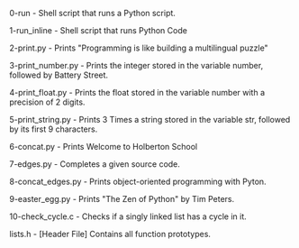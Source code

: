 0-run - Shell script that runs a Python script.

1-run_inline - Shell script that runs Python Code

2-print.py - Prints "Programming is like building a multilingual puzzle"

3-print_number.py - Prints the integer stored in the variable number, followed by Battery Street.

4-print_float.py - Prints the float stored in the variable number with a precision of 2 digits.

5-print_string.py - Prints 3 Times a string stored in the variable str, followed by its first 9 characters.

6-concat.py - Prints Welcome to Holberton School

7-edges.py - Completes a given source code.

8-concat_edges.py - Prints object-oriented programming with Pyton.

9-easter_egg.py - Prints "The Zen of Python" by Tim Peters.

10-check_cycle.c - Checks if a singly linked list has a cycle in it.

lists.h - [Header File] Contains all function prototypes.
